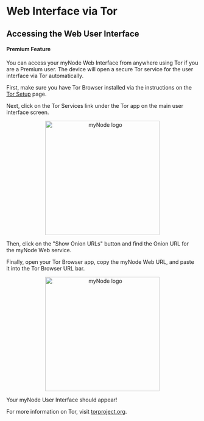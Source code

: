 # Web Interface via Tor

## Accessing the Web User Interface

#### Premium Feature

You can access your myNode Web Interface from anywhere using Tor if you are a Premium user. The device will open a secure Tor service for the user interface via Tor automatically.

First, make sure you have Tor Browser installed via the instructions on the [Tor Setup](/tor/setup) page.

Next, click on the Tor Services link under the Tor app on the main user interface screen.

<center>
  <figure>
    <img src="/images/remote-access-tor/web-gui-1.png" alt="myNode logo" style="width: 300px;">
  </figure>
</center>

Then, click on the "Show Onion URLs" button and find the Onion URL for the myNode Web service.

Finally, open your Tor Browser app, copy the myNode Web URL, and paste it into the Tor Browser URL bar.

<center>
  <figure>
    <img src="/images/remote-access-tor/web-gui-2.png" alt="myNode logo" style="width: 300px;">
  </figure>
</center>

Your myNode User Interface should appear!

For more information on Tor, visit [torproject.org](https://torproject.org).
